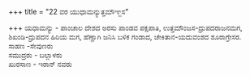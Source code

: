 +++
title = "22 ವರ ಯುಧಾಮನ್ಯುತ್ತಮೌಞ್ಜಸ"

+++
ಯಧಾಮನ್ಯು - ಪಾಂಚಾಲ ದೇಶದ ಅರಸು ಪಾಂಡವ ಪಕ್ಷಪಾತಿ, ಉತ್ತಮೌಂಜಸ-ದ್ರುಪದರಾಜನಮಗ, ಶಿಖಂಡಿ-ದ್ರುಪದನ ಹಿರಿಯ ಮಗ, ಹೆಣ್ಣಾಗಿ ಜನಿಸಿ ಬಳಿಕ ಗಂಡಾದ, ಚೇಕಿತಾನ-ಯದುವಂಶದ ಶೂರಾಗ್ರೇಸರ.  
ಸಾಹಣ -ಸೇವುಣರು  
ಸಮುದ್ರರು - ಬಲ್ಲಾಳರು  
ಖುರಸಾಣ - ಇರಾನ್ ನವರು